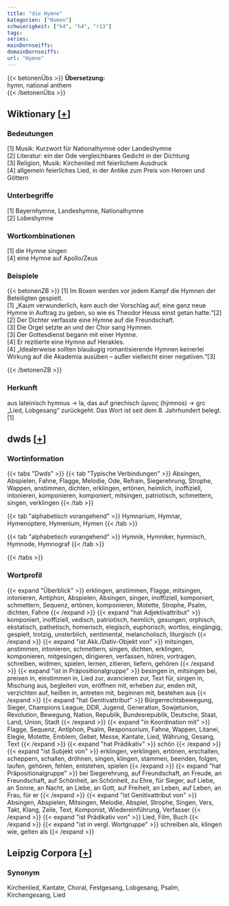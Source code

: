 ```yaml
---
title: "die Hymne"
kategorien: ["Nomen"]
schwierigkeit: ["k4", "h4", "r13"]
tags:
series:
mainDornseiffs:
domainDornseiffs:
url: "Hymne"
---
```


{{< betonenÜbs >}}
**Übersetzung:**  
hymn, national anthem  
{{< /betonenÜbs >}}

## Wiktionary [[+](https://de.wiktionary.org/wiki/Hymne)]

### Bedeutungen
[1] Musik: Kurzwort für Nationalhymne oder Landeshymne  
[2] Literatur: ein der Ode vergleichbares Gedicht in der Dichtung  
[3] Religion, Musik: Kirchenlied mit feierlichem Ausdruck  
[4] allgemein feierliches Lied, in der Antike zum Preis von Heroen und Göttern  

### Unterbegriffe
[1] Bayernhymne, Landeshymne, Nationalhymne  
[2] Lobeshymne  

### Wortkombinationen
[1] die Hymne singen  
[4] eine Hymne auf Apollo/Zeus  

### Beispiele
{{< betonenZB >}}
[1] Im Boxen werden vor jedem Kampf die Hymnen der Beteiligten gespielt.  
[1] „Kaum verwunderlich, kam auch der Vorschlag auf, eine ganz neue Hymne in Auftrag zu geben, so wie es Theodor Heuss einst getan hatte.“[2]  
[2] Der Dichter verfasste eine Hymne auf die Freundschaft.  
[3] Die Orgel setzte an und der Chor sang Hymnen.  
[3] Der Gottesdienst begann mit einer Hymne.  
[4] Er rezitierte eine Hymne auf Herakles.  
[4] „Idealerweise sollten blauäugig romantisierende Hymnen keinerlei Wirkung auf die Akademia ausüben – außer vielleicht einer negativen.“[3]  

{{< /betonenZB >}}
### Herkunft
aus lateinisch hymnus → la, das auf griechisch ὕμνος (hýmnos) → grc „Lied, Lobgesang“ zurückgeht. Das Wort ist seit dem 8. Jahrhundert belegt.[1]  



## dwds [[+](https://www.dwds.de/wb/Hymne)]

### Wortinformation
{{< tabs "Dwds" >}}
{{< tab "Typische Verbindungen" >}}
Absingen, Abspielen, Fahne, Flagge, Melodie, Ode, Refrain, Siegerehrung, Strophe, Wappen, anstimmen, dichten, erklingen, ertönen, heimlich, inoffiziell, intonieren, komponieren, komponiert, mitsingen, patriotisch, schmettern, singen, verklingen
{{< /tab >}}

{{< tab "alphabetisch vorangehend" >}}
Hymnarium, Hymnar, Hymenoptere, Hymenium, Hymen
{{< /tab >}}

{{< tab "alphabetisch vorangehend" >}}
Hymnik, Hymniker, hymnisch, Hymnode, Hymnograf
{{< /tab >}}

{{< /tabs >}}

### Wortprofil
{{< expand "Überblick" >}} erklingen, anstimmen, Flagge, mitsingen, intonieren, Antiphon, Abspielen, Absingen, singen, inoffiziell, komponiert, schmettern, Sequenz, ertönen, komponieren, Motette, Strophe, Psalm, dichten, Fahne {{< /expand >}}
{{< expand "hat Adjektivattribut" >}} komponiert, inoffiziell, vedisch, patriotisch, heimlich, gesungen, orphisch, ekstatisch, pathetisch, homerisch, elegisch, euphorisch, wortlos, eingängig, gespielt, trotzig, unsterblich, sentimental, melancholisch, liturgisch {{< /expand >}}
{{< expand "ist Akk./Dativ-Objekt von" >}} mitsingen, anstimmen, intonieren, schmettern, singen, dichten, erklingen, komponieren, mitgesingen, dirigieren, verfassen, hören, vortragen, schreiben, widmen, spielen, lernen, zitieren, liefern, gehören {{< /expand >}}
{{< expand "ist in Präpositionalgruppe" >}} besingen in, mitsingen bei, preisen in, einstimmen in, Lied zur, avancieren zur, Text für, singen in, Mischung aus, begleiten von, eröffnen mit, erheben zur, enden mit, verzichten auf, heißen in, antreten mit, beginnen mit, bestehen aus {{< /expand >}}
{{< expand "hat Genitivattribut" >}} Bürgerrechtsbewegung, Sieger, Champions League, DDR, Jugend, Generation, Sowjetunion, Revolution, Bewegung, Nation, Republik, Bundesrepublik, Deutsche, Staat, Land, Union, Stadt {{< /expand >}}
{{< expand "in Koordination mit" >}} Flagge, Sequenz, Antiphon, Psalm, Responsorium, Fahne, Wappen, Litanei, Elegie, Motette, Emblem, Gebet, Messe, Kantate, Lied, Währung, Gesang, Text {{< /expand >}}
{{< expand "hat Prädikativ" >}} schön {{< /expand >}}
{{< expand "ist Subjekt von" >}} erklingen, verklingen, ertönen, erschallen, scheppern, schallen, dröhnen, singen, klingen, stammen, beenden, folgen, laufen, gehören, fehlen, entstehen, spielen {{< /expand >}}
{{< expand "hat Präpositionalgruppe" >}} bei Siegerehrung, auf Freundschaft, an Freude, an Freundschaft, auf Schönheit, an Schönheit, zu Ehre, für Sieger, auf Liebe, an Sonne, an Nacht, an Liebe, an Gott, auf Freiheit, an Leben, auf Leben, an Frau, für er {{< /expand >}}
{{< expand "ist Genitivattribut von" >}} Absingen, Abspielen, Mitsingen, Melodie, Abspiel, Strophe, Singen, Vers, Takt, Klang, Zeile, Text, Komponist, Wiedereinführung, Verfasser {{< /expand >}}
{{< expand "ist Prädikativ von" >}} Lied, Film, Buch {{< /expand >}}
{{< expand "ist in vergl. Wortgruppe" >}} schreiben als, klingen wie, gelten als {{< /expand >}}

## Leipzig Corpora [[+](https://corpora.uni-leipzig.de/en/res?word=Hymne&corpusId=deu_newscrawl-public_2018)]


### Synonym
Kirchenlied, Kantate, Choral, Festgesang, Lobgesang, Psalm, Kirchengesang, Lied


